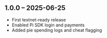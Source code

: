 ## 1.0.0 – 2025-06-25
- First testnet-ready release
- Enabled Pi SDK login and payments
- Added pie spending logs and cheat flagging